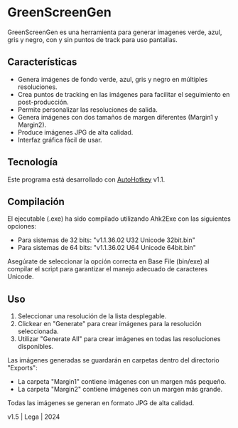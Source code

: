 # GreenScreenGen

GreenScreenGen es una herramienta para generar imagenes verde, azul, gris y negro, con y sin puntos de track para uso pantallas.

## Características

- Genera imágenes de fondo verde, azul, gris y negro en múltiples resoluciones.
- Crea puntos de tracking en las imágenes para facilitar el seguimiento en post-producción.
- Permite personalizar las resoluciones de salida.
- Genera imágenes con dos tamaños de margen diferentes (Margin1 y Margin2).
- Produce imágenes JPG de alta calidad.
- Interfaz gráfica fácil de usar.

## Tecnología

Este programa está desarrollado con [AutoHotkey](https://www.autohotkey.com/) v1.1.

## Compilación

El ejecutable (.exe) ha sido compilado utilizando Ahk2Exe con las siguientes opciones:

- Para sistemas de 32 bits: "v1.1.36.02 U32 Unicode 32bit.bin"
- Para sistemas de 64 bits: "v1.1.36.02 U64 Unicode 64bit.bin"

Asegúrate de seleccionar la opción correcta en Base File (bin/exe) al compilar el script para garantizar el manejo adecuado de caracteres Unicode.

## Uso

1. Seleccionar una resolución de la lista desplegable.
2. Clickear en "Generate" para crear imágenes para la resolución seleccionada.
3. Utilizar "Generate All" para crear imágenes en todas las resoluciones disponibles.

Las imágenes generadas se guardarán en carpetas dentro del directorio "Exports":
- La carpeta "Margin1" contiene imágenes con un margen más pequeño.
- La carpeta "Margin2" contiene imágenes con un margen más grande.

Todas las imágenes se generan en formato JPG de alta calidad.


v1.5 | Lega | 2024